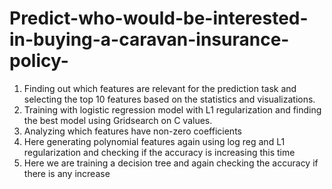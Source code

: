# Predict-who-would-be-interested-in-buying-a-caravan-insurance-policy-
1. Finding out which features are relevant for the prediction task and selecting the top 10 features based on the statistics and visualizations.
2. Training with logistic regression model with L1 regularization and finding the best model using Gridsearch on C values. 
3. Analyzing which features have non-zero coefficients 
4. Here generating polynomial features again using log reg and L1 regularization and checking if the accuracy is increasing this time 
5. Here we are training a decision tree and again checking the accuracy if there is any increase
